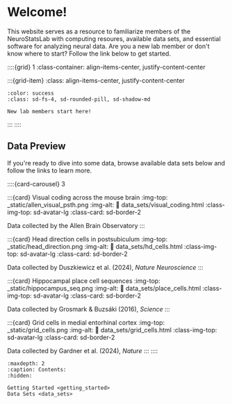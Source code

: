 # Welcome!
This website serves as a resource to familiarize members of the NeuroStatsLab with computing resoures, available data sets, and essential software for analyzing neural data. Are you a new lab member or don't know where to start?
Follow the link below to get started.

::::{grid} 1 
:class-container: align-items-center, justify-content-center

:::{grid-item}
:class: align-items-center, justify-content-center

```{button-link} getting_started.html
:color: success
:class: sd-fs-4, sd-rounded-pill, sd-shadow-md

New lab members start here!
```
:::
::::

## Data Preview

If you're ready to dive into some data, browse available data sets below and follow the links to learn more.

::::{card-carousel} 3

:::{card} Visual coding across the mouse brain
:img-top: _static/allen_visual_psth.png
:img-alt:
:link: data_sets/visual_coding.html
:class-img-top: sd-avatar-lg
:class-card: sd-border-2

Data collected by the Allen Brain Observatory
:::   
   
:::{card} Head direction cells in postsubiculum
:img-top: _static/head_direction.png
:img-alt:
:link: data_sets/hd_cells.html
:class-img-top: sd-avatar-lg
:class-card: sd-border-2

Data collected by Duszkiewicz et al. (2024), *Nature Neuroscience*
:::

:::{card} Hippocampal place cell sequences
:img-top: _static/hippocampus_seq.png
:img-alt:
:link: data_sets/place_cells.html
:class-img-top: sd-avatar-lg
:class-card: sd-border-2

Data collected by Grosmark & Buzsáki (2016), *Science*
:::

:::{card} Grid cells in medial entorhinal cortex
:img-top: _static/grid_cells.png
:img-alt:
:link: data_sets/grid_cells.html
:class-img-top: sd-avatar-lg
:class-card: sd-border-2

Data collected by Gardner et al. (2024), *Nature*
:::
::::

```{toctree}
:maxdepth: 2
:caption: Contents:
:hidden:

Getting Started <getting_started>
Data Sets <data_sets>
```
   
